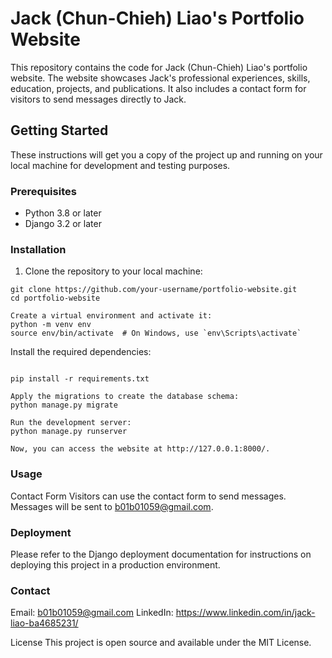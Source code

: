 # Jack (Chun-Chieh) Liao's Portfolio Website

This repository contains the code for Jack (Chun-Chieh) Liao's portfolio website. The website showcases Jack's professional experiences, skills, education, projects, and publications. It also includes a contact form for visitors to send messages directly to Jack.

## Getting Started

These instructions will get you a copy of the project up and running on your local machine for development and testing purposes.

### Prerequisites

- Python 3.8 or later
- Django 3.2 or later

### Installation

1. Clone the repository to your local machine:

```
git clone https://github.com/your-username/portfolio-website.git
cd portfolio-website

Create a virtual environment and activate it:
python -m venv env
source env/bin/activate  # On Windows, use `env\Scripts\activate`
```

Install the required dependencies:

```

pip install -r requirements.txt

Apply the migrations to create the database schema:
python manage.py migrate

Run the development server:
python manage.py runserver

Now, you can access the website at http://127.0.0.1:8000/.
```


### Usage
Contact Form
Visitors can use the contact form to send messages. Messages will be sent to b01b01059@gmail.com.

### Deployment
Please refer to the Django deployment documentation for instructions on deploying this project in a production environment.

### Contact
Email: b01b01059@gmail.com
LinkedIn: https://www.linkedin.com/in/jack-liao-ba4685231/

License
This project is open source and available under the MIT License.
